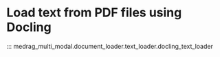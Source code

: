 # Load text from PDF files using Docling

::: medrag_multi_modal.document_loader.text_loader.docling_text_loader

